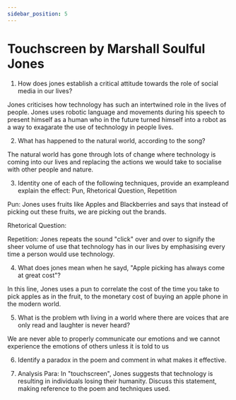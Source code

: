 ```yaml
---
sidebar_position: 5
---
```


# Touchscreen by Marshall Soulful Jones

1. How does jones establish a critical attitude towards the role of social media in our lives?

Jones criticises how technology has such an intertwined role in the lives of people. Jones uses robotic language and movements during his speech to present himself as a human who in the future turned himself into a robot as a way to exagarate the use of technology in people lives.

2. What has happened to the natural world, according to the song?

The natural world has gone through lots of change where technology is coming into our lives and replacing the actions we would take to socialise with other people and nature.

3. Identity one of each of the following techniques, provide an exampleand explain the effect: Pun, Rhetorical Question, Repetition

Pun: Jones uses fruits like Apples and Blackberries and says that instead of picking out these fruits, we are picking out the brands.

Rhetorical Question: 

Repetition: Jones repeats the sound "click" over and over to signify the sheer volume of use that technology has in our lives by emphasising every time a person would use technology.

4. What does jones mean when he sayd, "Apple picking has always come at great cost"?

In this line, Jones uses a pun to correlate the cost of the time you take to pick apples as in the fruit, to the monetary cost of buying an apple phone in the modern world.

5. What is the problem wth living in a world where there are voices that are only read and laughter is never heard?

We are never able to properly communicate our emotions and we cannot experience the emotions of others unless it is told to us

6. Identify a paradox in the poem and comment in what makes it effective.



7. Analysis Para: In "touchscreen", Jones suggests that technology is resulting in individuals losing their humanity. Discuss this statement, making reference to the poem and techniques used.








